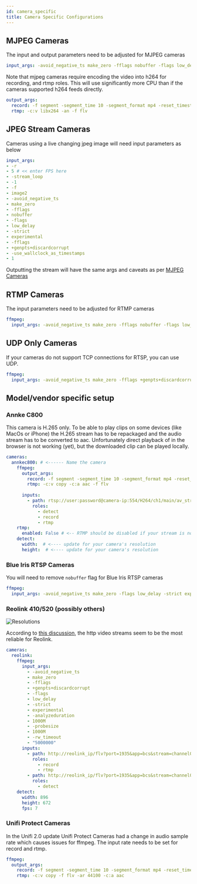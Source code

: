 ```yaml
---
id: camera_specific
title: Camera Specific Configurations
---
```


## MJPEG Cameras

The input and output parameters need to be adjusted for MJPEG cameras

```yaml
input_args: -avoid_negative_ts make_zero -fflags nobuffer -flags low_delay -strict experimental -fflags +genpts+discardcorrupt -use_wallclock_as_timestamps 1 -c:v mjpeg
```

Note that mjpeg cameras require encoding the video into h264 for recording, and rtmp roles. This will use significantly more CPU than if the cameras supported h264 feeds directly.

```yaml
output_args:
  record: -f segment -segment_time 10 -segment_format mp4 -reset_timestamps 1 -strftime 1 -c:v libx264 -an
  rtmp: -c:v libx264 -an -f flv
```

## JPEG Stream Cameras

Cameras using a live changing jpeg image will need input parameters as below

```yaml
input_args:
- -r
- 5 # << enter FPS here
- -stream_loop
- -1
- -f
- image2
- -avoid_negative_ts
- make_zero
- -fflags
- nobuffer
- -flags
- low_delay
- -strict
- experimental
- -fflags
- +genpts+discardcorrupt
- -use_wallclock_as_timestamps
- 1
```

Outputting the stream will have the same args and caveats as per [MJPEG Cameras](#mjpeg-cameras)

## RTMP Cameras

The input parameters need to be adjusted for RTMP cameras

```yaml
ffmpeg:
  input_args: -avoid_negative_ts make_zero -fflags nobuffer -flags low_delay -strict experimental -fflags +genpts+discardcorrupt -rw_timeout 5000000 -use_wallclock_as_timestamps 1 -f live_flv
```

## UDP Only Cameras

If your cameras do not support TCP connections for RTSP, you can use UDP.

```yaml
ffmpeg:
  input_args: -avoid_negative_ts make_zero -fflags +genpts+discardcorrupt -rtsp_transport udp -timeout 5000000 -use_wallclock_as_timestamps 1
```

## Model/vendor specific setup

### Annke C800
This camera is H.265 only. To be able to play clips on some devices (like MacOs or iPhone) the H.265 stream has to be repackaged and the audio stream has to be converted to aac. Unfortunately direct playback of in the browser is not working (yet), but the downloaded clip can be played locally.

```yaml
cameras:
  annkec800: # <------ Name the camera
    ffmpeg:
      output_args:
        record: -f segment -segment_time 10 -segment_format mp4 -reset_timestamps 1 -strftime 1 -c:v copy -tag:v hvc1 -bsf:v hevc_mp4toannexb -c:a aac
        rtmp: -c:v copy -c:a aac -f flv
        
      inputs:
        - path: rtsp://user:password@camera-ip:554/H264/ch1/main/av_stream # <----- Update for your camera
          roles:
            - detect
            - record
            - rtmp
    rtmp:
      enabled: False # <-- RTMP should be disabled if your stream is not H264
    detect:
      width:  # <---- update for your camera's resolution
      height:  # <---- update for your camera's resolution


```

### Blue Iris RTSP Cameras

You will need to remove `nobuffer` flag for Blue Iris RTSP cameras

```yaml
ffmpeg:
  input_args: -avoid_negative_ts make_zero -flags low_delay -strict experimental -fflags +genpts+discardcorrupt -rtsp_transport tcp -timeout 5000000 -use_wallclock_as_timestamps 1
```

### Reolink 410/520 (possibly others)

![Resolutions](/img/reolink-settings.png)

According to [this discussion](https://github.com/blakeblackshear/frigate/issues/3235#issuecomment-1135876973), the http video streams seem to be the most reliable for Reolink.

```yaml
cameras:
  reolink:
    ffmpeg:
      input_args:
        - -avoid_negative_ts
        - make_zero
        - -fflags
        - +genpts+discardcorrupt
        - -flags
        - low_delay
        - -strict
        - experimental
        - -analyzeduration
        - 1000M
        - -probesize
        - 1000M
        - -rw_timeout
        - "5000000"
      inputs:
        - path: http://reolink_ip/flv?port=1935&app=bcs&stream=channel0_main.bcs&user=username&password=password
          roles:
            - record
            - rtmp
        - path: http://reolink_ip/flv?port=1935&app=bcs&stream=channel0_ext.bcs&user=username&password=password
          roles:
            - detect
    detect:
      width: 896
      height: 672
      fps: 7
```

### Unifi Protect Cameras

In the Unifi 2.0 update Unifi Protect Cameras had a change in audio sample rate which causes issues for ffmpeg. The input rate needs to be set for record and rtmp.

```yaml
ffmpeg:
  output_args:
    record: -f segment -segment_time 10 -segment_format mp4 -reset_timestamps 1 -strftime 1 -c:v copy -ar 44100 -c:a aac
    rtmp: -c:v copy -f flv -ar 44100 -c:a aac
```
